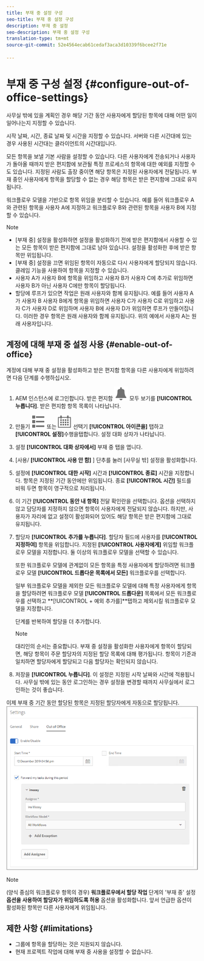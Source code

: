 ```yaml
---
title: 부재 중 설정 구성
seo-title: 부재 중 설정 구성
description: 부재 중 설정
seo-description: 부재 중 설정 구성
translation-type: tm+mt
source-git-commit: 52e4564ecab61cedaf3aca3d10339f6bcee2f71e

---
```




# 부재 중 구성 설정 {#configure-out-of-office-settings}

사무실 밖에 있을 계획인 경우 해당 기간 동안 사용자에게 할당된 항목에 대해 어떤 일이 일어나는지 지정할 수 있습니다.

시작 날짜, 시간, 종료 날짜 및 시간을 지정할 수 있습니다. 서버와 다른 시간대에 있는 경우 사용된 시간대는 클라이언트의 시간대입니다.

모든 항목을 보낼 기본 사람을 설정할 수 있습니다. 다른 사용자에게 전송되거나 사용자가 돌아올 때까지 받은 편지함에 보관될 특정 프로세스의 항목에 대한 예외를 지정할 수도 있습니다. 지정된 사람도 출장 중이면 해당 항목은 지정된 사용자에게 전달됩니다. 부재 중인 사용자에게 항목을 할당할 수 없는 경우 해당 항목은 받은 편지함에 그대로 유지됩니다.

워크플로우 모델을 기반으로 항목 위임을 분리할 수 있습니다. 예를 들어 워크플로우 A와 관련된 항목을 사용자 A에 지정하고 워크플로우 B와 관련된 항목을 사용자 B에 지정할 수 있습니다.


>[!NOTE]
>
> * [부재 중] 설정을 활성화하면 설정을 활성화하기 전에 받은 편지함에서 사용할 수 있는 모든 항목이 받은 편지함에 그대로 남아 있습니다. 설정을 활성화한 후에 받은 항목만 위임됩니다.
> * [부재 중] 설정을 끄면 위임된 항목이 자동으로 다시 사용자에게 할당되지 않습니다. 클레임 기능을 사용하여 항목을 지정할 수 있습니다.
> * 사용자 A가 사용자 B에 항목을 위임하고 사용자 B가 사용자 C에 추가로 위임하면 사용자 B가 아닌 사용자 C에만 항목이 할당됩니다.
> * 할당에 루프가 있으면 작업은 원래 사용자와 함께 유지됩니다. 예를 들어 사용자 A가 사용자 B 사용자 B에게 항목을 위임하면 사용자 C가 사용자 C로 위임하고 사용자 C가 사용자 D로 위임하며 사용자 B에 사용자 D가 위임하면 루프가 만들어집니다. 이러한 경우 항목은 원래 사용자와 함께 유지됩니다. 위의 예에서 사용자 A는 원래 사용자입니다.


## 계정에 대해 부재 중 설정 사용 {#enable-out-of-office}

계정에 대해 부재 중 설정을 활성화하고 받은 편지함 항목을 다른 사용자에게 위임하려면 다음 단계를 수행하십시오.

1. AEM 인스턴스에 로그인합니다. 받은 편지함 ![아이콘을 누르고](assets/bell.svg) 모두 보기를 **[!UICONTROL 누릅니다]**. 받은 편지함 항목 목록이 나타납니다.
1. 만들기 ![단추 옆에 있는 보기 선택기](assets/viewlist.svg) 또는 ![보기](assets/calendar.svg) 선택기 **[!UICONTROL 아이콘을]** 탭하고 **[!UICONTROL 설정]**&#x200B;수행을탭합니다. 설정 대화 상자가 나타납니다.
1. 설정 **[!UICONTROL 대화 상자에서]** 부재 중 탭을 엽니다.
1. [사용/ **[!UICONTROL 사용 안 함]** ] 단추를 눌러 [사무실 밖] 설정을 활성화합니다.
1. 설정에 **[!UICONTROL 대한 시작]** 시간과 **[!UICONTROL 종료]** 시간을 지정합니다. 항목은 지정된 기간 동안에만 위임됩니다. 종료 **[!UICONTROL 시간]** 필드를 비워 두면 항목이 영구적으로 처리됩니다.
1. 이 기간 **[!UICONTROL 동안 내 항목]** 전달 확인란을 선택합니다. 옵션을 선택하지 않고 담당자를 지정하지 않으면 항목이 사용자에게 전달되지 않습니다. 하지만, 사용자가 자리에 없고 설정이 활성화되어 있어도 해당 항목은 받은 편지함에 그대로 유지됩니다.
1. 할당자 **[!UICONTROL 추가를 누릅니다]**. 할당자 필드에 사용자를 **[!UICONTROL 지정하여]** 항목을 위임합니다. 지정된 **[!UICONTROL 사용자에게]** 위임할 워크플로우 모델을 지정합니다. 둘 이상의 워크플로우 모델을 선택할 수 있습니다.

   또한 워크플로우 모델에 관계없이 모든 항목을 특정 사용자에게 할당하려면 워크플로우 모델 **[!UICONTROL 드롭다운 목록에서 모든]** 워크플로우를 선택합니다. <br>

   일부 워크플로우 모델을 제외한 모든 워크플로우 모델에 대해 특정 사용자에게 항목을 할당하려면 워크플로우 모델 **[!UICONTROL 드롭다운]** 목록에서 모든 워크플로우를 선택하고 **[!UICONTROL + 예외 추가를]**탭하고 제외시킬 워크플로우 모델을 지정합니다.
   <br>

   단계를 반복하여 할당을 더 추가합니다. <br>

   >[!NOTE]
   >대리인의 순서는 중요합니다. 부재 중 설정을 활성화한 사용자에게 항목이 할당되면, 해당 항목이 주문 할당자의 지정된 할당 목록에 대해 평가됩니다. 항목이 기준과 일치하면 할당자에게 할당되고 다음 할당자는 확인되지 않습니다.

1. 저장을 **[!UICONTROL 누릅니다]**. 이 설정은 지정된 시작 날짜와 시간에 적용됩니다. 사무실 밖에 있는 동안 로그인하는 경우 설정을 변경할 때까지 사무실에서 로그인하는 것이 좋습니다.

이제 부재 중 기간 동안 할당된 항목은 지정된 할당자에게 자동으로 할당됩니다.\
![부재 중](assets/out-of-office.png)

>[!NOTE]
>
>(양식 중심의 워크플로우 항목의 경우) **워크플로우에서 할당 작업** 단계의 &#39;부재 중&#39; 설정 **옵션을 사용하여 할당자가 위임하도록 허용** 옵션을 활성화합니다. 앞서 언급한 옵션이 활성화된 항목만 다른 사용자에게 위임됩니다.

## 제한 사항 {#limitations}

* 그룹에 항목을 할당하는 것은 지원되지 않습니다.
* 현재 프로젝트 작업에 대해 부재 중 사용을 설정할 수 없습니다.
